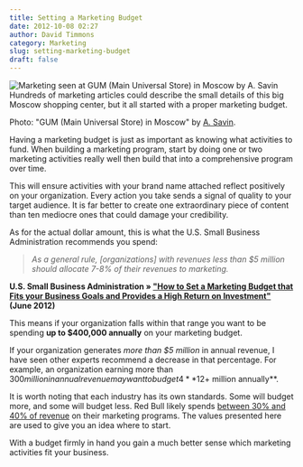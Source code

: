 ```yaml
---
title: Setting a Marketing Budget
date: 2012-10-08 02:27
author: David Timmons
category: Marketing
slug: setting-marketing-budget
draft: false
---
```


![Marketing seen at GUM (Main Universal Store) in Moscow by A. Savin][1]
<span class="img-caption">
  Hundreds of marketing articles could describe the small details of this
  big Moscow shopping center, but it all started with a proper marketing
  budget.

  Photo: "GUM (Main Universal Store) in Moscow" by [A. Savin][2].
</span>

Having a marketing budget is just as important as knowing what
activities to fund. When building a marketing program, start by doing
one or two marketing activities really well then build that into a
comprehensive program over time.

This will ensure activities with your brand name attached reflect
positively on your organization. Every action you take sends a signal of
quality to your target audience. It is far better to create one
extraordinary piece of content than ten mediocre ones that could damage
your credibility.

As for the actual dollar amount, this is what the U.S. Small Business
Administration recommends you spend:

> *As a general rule, \[organizations\] with revenues less than $5
> million should allocate 7-8% of their revenues to marketing.*

**U.S. Small Business Administration » ["How to Set a Marketing Budget
that Fits your Business Goals and Provides a High Return on Investment"][3]
(June 2012)**

This means if your organization falls within that range you want to be
spending **up to $400,000 annually** on your marketing budget.

If your organization generates *more than $5 million* in annual revenue,
I have seen other experts recommend a decrease in that percentage. For
example, an organization earning more than $300 million in annual revenue
may want to budget 4% of revenue toward marketing. This approximates to
**$12+ million annually**.

It is worth noting that each industry has its own standards. Some will
budget more, and some will budget less. Red Bull likely spends
[between 30% and 40% of revenue][4] on their marketing programs. The
values presented here are used to give you an idea where to start.

With a budget firmly in hand you gain a much better sense which
marketing activities fit your business.


[1]: {{rootPath}}images/2012/11/our-world-is-a-big-place0.jpg
  "Setting a Marketing Budget"

[2]: http://commons.wikimedia.org/wiki/File:Moscow_GUM_Middle_Line_view_from_2nd_floor.jpg
  "View the original photo on Wikimedia Commons."

[3]: https://www.sba.gov/blogs/how-set-marketing-budget-fits-your-business-goals-and-provides-high-return-investment
  "Click here to read the U.S. Small Business Administration article."

[4]: http://www.brandrepublic.com/news/1155718/Six-marketing-lessons-Red-Bull-Stratos
  "Click here to read the article 'Six marketing lessons from Red Bull Stratos'."
